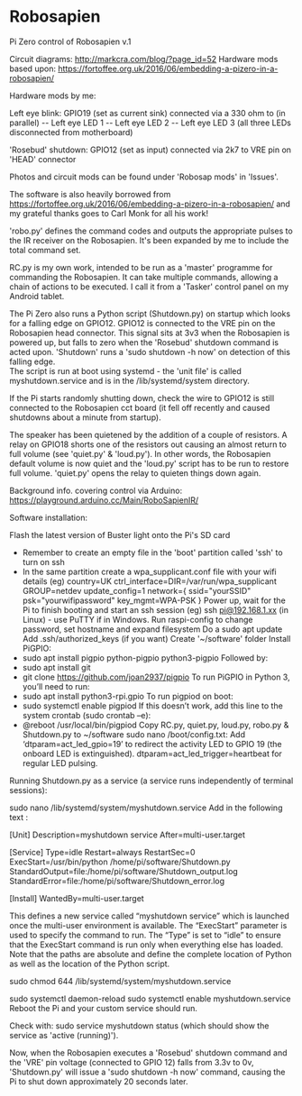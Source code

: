 # Robosapien
Pi Zero control of Robosapien v.1

Circuit diagrams: http://markcra.com/blog/?page_id=52
Hardware mods based upon: https://fortoffee.org.uk/2016/06/embedding-a-pizero-in-a-robosapien/

Hardware mods by me:

Left eye blink:
GPIO19 (set as current sink) connected via a 330 ohm  to (in parallel)  -- Left eye LED 1
                                                                        -- Left eye LED 2
                                                                        -- Left eye LED 3 (all three LEDs disconnected from motherboard)

'Rosebud' shutdown:
GPIO12 (set as input) connected via 2k7 to VRE pin on 'HEAD' connector

Photos and circuit mods can be found under 'Robosap mods' in 'Issues'.

The software is also heavily borrowed from https://fortoffee.org.uk/2016/06/embedding-a-pizero-in-a-robosapien/ and my grateful thanks goes to Carl Monk for all his work!

'robo.py' defines the command codes and outputs the appropriate pulses to the IR receiver on the Robosapien.  It's been expanded by me to include the total command set.

RC.py is my own work, intended to be run as a 'master' programme for commanding the Robosapien.  It can take multiple commands, allowing a chain of actions to be executed.  I call it from a 'Tasker' control panel on my Android tablet. 

The Pi Zero also runs a Python script (Shutdown.py) on startup  which looks for a falling edge on GPIO12. GPIO12 is connected to the VRE pin on the Robosapien head connector.  This signal sits at 3v3 when the Robosapien is powered up, but falls to zero when the 'Rosebud' shutdown command is acted upon.  'Shutdown' runs a 'sudo shutdown -h now' on detection of this falling edge.  
The script is run at boot using systemd - the 'unit file' is called myshutdown.service and is in the /lib/systemd/system directory.

If the Pi starts randomly shutting down, check the wire to GPIO12 is still connected to the Robosapien cct board (it fell off recently and caused shutdowns about a minute from startup).

The speaker has been quietened by the addition of a couple of resistors. A relay on GPIO18 shorts one of the resistors out causing an almost return to full volume (see 'quiet.py' & 'loud.py'). In other words, the Robosapien default volume is now quiet and the 'loud.py' script has to be run to restore full volume. 'quiet.py' opens the relay to quieten things down again.

Background info. covering control via Arduino:  https://playground.arduino.cc/Main/RoboSapienIR/

Software installation:

Flash the latest version of Buster light onto the Pi's SD card
  - Remember to create an empty file in the 'boot' partition called 'ssh' to turn on ssh
  - In the same partition create a wpa_supplicant.conf file with your wifi details (eg)
          country=UK
          ctrl_interface=DIR=/var/run/wpa_supplicant GROUP=netdev
          update_config=1
          network={
                ssid="yourSSID"
                psk="yourwifipassword"
                key_mgmt=WPA-PSK
              }
Power up, wait for the Pi to finish booting and start an ssh session (eg) ssh pi@192.168.1.xx (in Linux) - use PuTTY if in Windows.
Run raspi-config to change password, set hostname and expand filesystem
Do a sudo apt update
Add .ssh/authorized_keys (if you want)
Create '~/software' folder
Install PiGPIO:
 - sudo apt install pigpio python-pigpio python3-pigpio
 Followed by:
 - sudo apt install git
 - git clone https://github.com/joan2937/pigpio
 To run PiGPIO in Python 3, you’ll need to run:
 - sudo apt install python3-rpi.gpio
 To run pigpiod on boot:
 - sudo systemctl enable pigpiod
If this doesn’t work, add this line to the system crontab (sudo crontab –e): 
 - @reboot /usr/local/bin/pigpiod
Copy RC.py, quiet.py, loud.py, robo.py & Shutdown.py to ~/software
sudo nano /boot/config.txt:  Add ‘dtparam=act_led_gpio=19’ to redirect the activity LED to GPIO 19 (the onboard LED is extinguished).
dtparam=act_led_trigger=heartbeat for regular LED pulsing.

Running Shutdown.py as a service (a service runs independently of terminal sessions):

sudo nano /lib/systemd/system/myshutdown.service
Add in the following text :

 [Unit]
 Description=myshutdown service
 After=multi-user.target

 [Service]
 Type=idle
 Restart=always
 RestartSec=0
 ExecStart=/usr/bin/python /home/pi/software/Shutdown.py
 StandardOutput=file:/home/pi/software/Shutdown_output.log
 StandardError=file:/home/pi/software/Shutdown_error.log

 [Install]
 WantedBy=multi-user.target

This defines a new service called “myshutdown service” which is launched once the multi-user environment is available. The “ExecStart” parameter is used to specify the command to run. The “Type” is set to “idle” to ensure that the ExecStart command is run only when everything else has loaded. Note that the paths are absolute and define the complete location of Python as well as the location of the Python script.

sudo chmod 644 /lib/systemd/system/myshutdown.service

sudo systemctl daemon-reload 
sudo systemctl enable myshutdown.service
Reboot the Pi and your custom service should run.

Check with:
sudo service myshutdown status (which should show the service as 'active (running)'). 

Now, when the Robosapien executes a 'Rosebud' shutdown command and the 'VRE' pin voltage (connected to GPIO 12) falls from 3.3v to 0v, 'Shutdown.py' will issue a 'sudo shutdown -h now' command, causing the Pi to shut down approximately 20 seconds later.
